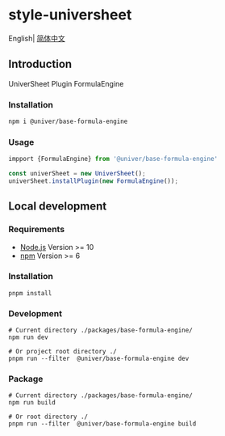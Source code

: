 # style-universheet

English| [简体中文](./README-zh.md)

## Introduction

UniverSheet Plugin FormulaEngine

### Installation

```bash
npm i @univer/base-formula-engine
```

### Usage

```js
impport {FormulaEngine} from '@univer/base-formula-engine'

const univerSheet = new UniverSheet();
univerSheet.installPlugin(new FormulaEngine());
```

## Local development

### Requirements

-   [Node.js](https://nodejs.org/en/) Version >= 10
-   [npm](https://www.npmjs.com/) Version >= 6

### Installation

```
pnpm install
```

### Development

```
# Current directory ./packages/base-formula-engine/
npm run dev

# Or project root directory ./
pnpm run --filter  @univer/base-formula-engine dev
```

### Package

```
# Current directory ./packages/base-formula-engine/
npm run build

# Or root directory ./
pnpm run --filter  @univer/base-formula-engine build
```
